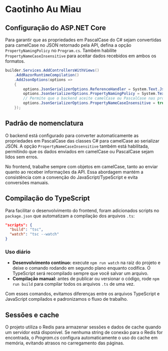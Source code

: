 # Caotinho Au Miau

## Configuração do ASP.NET Core

Para garantir que as propriedades em PascalCase do C# sejam convertidas para camelCase no JSON retornado pela API, defina a opção `PropertyNamingPolicy` no `Program.cs`. Também habilite `PropertyNameCaseInsensitive` para aceitar dados recebidos em ambos os formatos.

```csharp
builder.Services.AddControllersWithViews()
    .AddRazorRuntimeCompilation()
    .AddJsonOptions(options =>
    {
        options.JsonSerializerOptions.ReferenceHandler = System.Text.Json.Serialization.ReferenceHandler.IgnoreCycles;
        options.JsonSerializerOptions.PropertyNamingPolicy = System.Text.Json.JsonNamingPolicy.CamelCase;
        // Permite que o backend aceite camelCase ou PascalCase nas propriedades recebidas
        options.JsonSerializerOptions.PropertyNameCaseInsensitive = true;
    });
```

## Padrão de nomenclatura

O backend está configurado para converter automaticamente as propriedades em PascalCase das classes C# para camelCase ao serializar JSON. A opção `PropertyNameCaseInsensitive` também está habilitada, permitindo que os dados enviados em camelCase ou PascalCase sejam lidos sem erros.

No frontend, trabalhe sempre com objetos em camelCase, tanto ao enviar quanto ao receber informações da API. Essa abordagem mantém a consistência com a convenção do JavaScript/TypeScript e evita conversões manuais.

## Compilação do TypeScript

Para facilitar o desenvolvimento do frontend, foram adicionados scripts no `package.json` que automatizam a compilação dos arquivos `.ts`:

```json
"scripts": {
  "build": "tsc",
  "watch": "tsc --watch"
}
```

### Uso diário

- **Desenvolvimento contínuo:** execute `npm run watch` na raiz do projeto e deixe o comando rodando em segundo plano enquanto codifica. O TypeScript será recompilado sempre que você salvar um arquivo.
- **Compilação manual:** antes de publicar ou versionar o código, rode `npm run build` para compilar todos os arquivos `.ts` de uma vez.

Com esses comandos, evitamos diferenças entre os arquivos TypeScript e JavaScript compilados e padronizamos o fluxo de trabalho.

## Sessões e cache

O projeto utiliza o Redis para armazenar sessões e dados de cache quando um servidor está disponível. Se nenhuma string de conexão para o Redis for encontrada, o *Program.cs* configura automaticamente o uso do cache em memória, evitando atrasos no carregamento das páginas.
